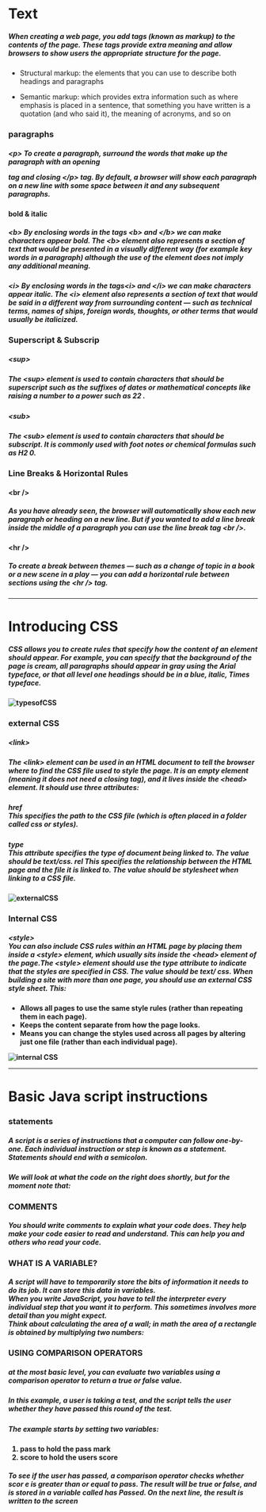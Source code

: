 # Text
##### When creating a web page, you add tags (known as markup) to the contents of the page. These tags provide extra meaning and allow browsers to show users the appropriate structure for the page.
* Structural markup: the elements that you can use to describe both headings and paragraphs

* Semantic markup: which provides extra information such as where emphasis is placed in a sentence, that something you have written is a quotation (and who said it), the meaning of acronyms, and so on



### paragraphs
##### \<p> To create a paragraph, surround the words that make up the paragraph with an opening <p> tag and closing \</p> tag. By default, a browser will show each paragraph on a new line with some space between it and any subsequent paragraphs.


#### bold & italic
##### \<b> By enclosing words in the tags \<b> and \</b> we can make characters appear bold. The \<b> element also represents a section of text that would be presented in a visually different way (for example key words in a paragraph) although the use of the <b> element does not imply any additional meaning.

##### \<i> By enclosing words in the tags\<i> and \</i> we can make characters appear italic. The \<i> element also represents a section of text that would be said in a different way from surrounding content — such as technical terms, names of ships, foreign words, thoughts, or other terms that would usually be italicized.
### Superscript & Subscrip
##### \<sup>
##### The \<sup> element is used to contain characters that should be superscript such as the suffixes of dates or mathematical concepts like raising a number to a power such as 22 .
##### \<sub>
##### The \<sub> element is used to contain characters that should be subscript. It is commonly used with foot notes or chemical formulas such as H2 0.

### Line Breaks & Horizontal Rules
#### \<br />
##### As you have already seen, the browser will automatically show each new paragraph or heading on a new line. But if you wanted to add a line break inside the middle of a paragraph you can use the line break tag \<br />.
#### \<hr />
##### To create a break between themes — such as a change of topic in a book or a new scene in a play — you can add a horizontal rule between sections using the \<hr /> tag.
<hr/>

# Introducing CSS
##### CSS allows you to create rules that specify how the content of an element should appear. For example, you can specify that the background of the page is cream, all paragraphs should appear in gray using the Arial typeface, or that all level one headings should be in a blue, italic, Times typeface.
![typesofCSS](https://www.bitdegree.org/learn/storage/media/images/8c4493d3-110c-4a95-8b70-7626ce2d2f4e.jpg)

### external CSS
##### \<link>
##### The \<link> element can be used in an HTML document to tell the browser where to find the CSS file used to style the page. It is an empty element (meaning it does not need a closing tag), and it lives inside the \<head> element. It should use three attributes:
##### href <br/> This specifies the path to the CSS file (which is often placed in a folder called css or styles). 
##### type <br/> This attribute specifies the type of document being linked to. The value should be text/css. rel This specifies the relationship between the HTML page and the file it is linked to. The value should be stylesheet when linking to a CSS file.
![externalCSS](https://codebridgeplus.com/wp-content/uploads/download-5.png)

### Internal CSS
##### \<style> <br/> You can also include CSS rules within an HTML page by placing them inside a \<style> element, which usually sits inside the \<head> element of the page.The \<style> element should use the type attribute to indicate that the styles are specified in CSS. The value should be text/ css. When building a site with more than one page, you should use an external CSS style sheet. This:
* Allows all pages to use the same style rules (rather than repeating them in each page).
* Keeps the content separate from how the page looks.
* Means you can change the styles used across all pages by altering just one file (rather than each individual page).

![internal CSS](https://i.stack.imgur.com/K59EF.gif)
<hr/>

# Basic Java script instructions
### statements
##### A script is a series of instructions that a computer can follow one-by-one. Each individual instruction or step is known as a statement. Statements should end with a semicolon. 
##### We will look at what the code on the right does shortly, but for the moment note that:

### COMMENTS
##### You should write comments to explain what your code does. They help make your code easier to read and understand. This can help you and others who read your code. 


### WHAT IS A VARIABLE?
##### A script will have to temporarily store the bits of information it needs to do its job. It can store this data in variables.<br/> When you write JavaScript, you have to tell the interpreter every individual step that you want it to perform. This sometimes involves more detail than you might expect. <br/> Think about calculating the area of a wall; in math the area of a rectangle is obtained by multiplying two numbers: 

### USING COMPARISON OPERATORS
##### at the most basic level, you can evaluate two variables using a comparison operator to return a true or false value.
##### In this example, a user is taking a test, and the script tells the user whether they have passed this round of the test.
##### The example starts by setting two variables:
1. pass to hold the pass mark
2. score to hold the users score
##### To see if the user has passed, a comparison operator checks whether scor e is greater than or equal to pass. The result will be true or false, and is stored in a variable called has Passed. On the next line, the result is written to the screen 